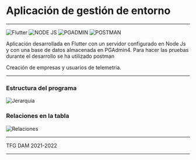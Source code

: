 # Aplicación de gestión de entorno

---

![Flutter](https://cdn.iconscout.com/icon/free/png-256/flutter-3628777-3030139.png) ![NODE JS](https://cdn.iconscout.com/icon/free/png-256/node-js-1174925.png) ![PGADMIN](https://static.macupdate.com/products/60968/l/pgadmin-4-logo.png?v=1607426731) ![POSTMAN](https://cdn.iconscout.com/icon/free/png-256/postman-3628992-3030217.png)

Aplicación desarrollada en Flutter con un servidor configurado en Node Js y con una base de datos almacenada en PGAdmin4. Para hacer las pruebas durante el desarrollo se ha utilizado postman

Creación de empresas y usuarios de telemetria.

---
### Estructura del programa
![Jerarquia](https://github.com/GeorgiGB/TFG-DAM/blob/main/PrimeraAplicacion/Base_de_datos/estructura_del_programa.png)

### Relaciones en la tabla

![Relaciones](https://github.com/GeorgiGB/TFG-DAM/blob/main/PrimeraAplicacion/Base_de_datos/ERD-BD-Aplicaci%C3%B3n.png)

---

TFG DAM 2021-2022

---
